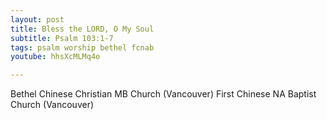 ```yaml
---
layout: post
title: Bless the LORD, O My Soul
subtitle: Psalm 103:1-7
tags: psalm worship bethel fcnab
youtube: hhsXcMLMq4o

---
```

Bethel Chinese Christian MB Church (Vancouver)
First Chinese NA Baptist Church (Vancouver)


